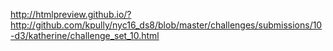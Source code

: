 http://htmlpreview.github.io/?http://github.com/kpully/nyc16_ds8/blob/master/challenges/submissions/10-d3/katherine/challenge_set_10.html


